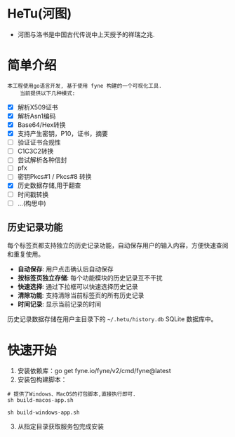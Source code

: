 # HeTu(河图)
* 河图与洛书是中国古代传说中上天授予的祥瑞之兆.



# 简单介绍
    本工程使用go语言开发, 基于使用 fyne 构建的一个可视化工具.
        当前提供以下几种模式:
            

- [x] 解析X509证书
-[x] 解析Asn1编码
-[x] Base64/Hex转换
-[x] 支持产生密钥，P10，证书，摘要
-[ ] 验证证书合规性
-[ ] C1C3C2转换
-[ ] 尝试解析各种信封
-[ ] pfx
-[ ] 密钥Pkcs#1 / Pkcs#8 转换
-[x] 历史数据存储,用于翻查
-[ ] 时间戳转换
-[ ] ...(构思中)

## 历史记录功能

每个标签页都支持独立的历史记录功能，自动保存用户的输入内容，方便快速查阅和重复使用。
- **自动保存**: 用户点击确认后自动保存
- **按标签页独立存储**: 每个功能模块的历史记录互不干扰
- **快速选择**: 通过下拉框可以快速选择历史记录
- **清除功能**: 支持清除当前标签页的所有历史记录
- **时间记录**: 显示当前记录的时间

历史记录数据存储在用户主目录下的 `~/.hetu/history.db` SQLite 数据库中。


# 快速开始
1. 安装依赖库：go get fyne.io/fyne/v2/cmd/fyne@latest
2. 安装包构建脚本：
```shell
# 提供了Windows、MacOS的打包脚本,直接执行即可.
sh build-macos-app.sh

sh build-windows-app.sh

```
3. 从指定目录获取服务包完成安装
